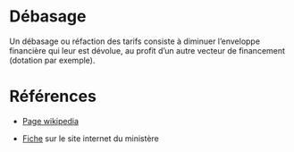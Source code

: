 # Débasage
<!-- SPDX-License-Identifier: MPL-2.0 -->

Un débasage ou réfaction des tarifs consiste à diminuer l’enveloppe financière qui leur est dévolue, au profit d’un autre vecteur de financement (dotation <PreviewPage text="MIGAC" link="MIGAC.html" /> par exemple).

# Références

- [Page wikipedia]()

- [Fiche](https://solidarites-sante.gouv.fr/professionnels/gerer-un-etablissement-de-sante-medico-social/financement/financement-des-etablissements-de-sante-10795/financement-des-etablissements-de-sante-glossaire/article/debasage) sur le site internet du ministère
